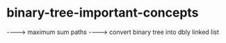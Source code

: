 # binary-tree-important-concepts

----> maximum sum paths
----> convert binary tree into dbly linked list
